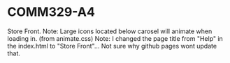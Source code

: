 # COMM329-A4
Store Front. 
Note: Large icons located below carosel will animate when loading in. (from animate.css)
Note: I changed the page title from "Help" in the index.html to "Store Front"... Not sure why github pages wont update that. 
